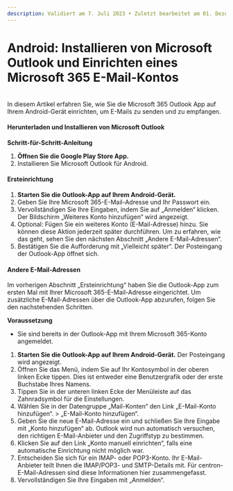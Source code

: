 ```yaml
---
description: Validiert am 7. Juli 2023 • Zuletzt bearbeitet am 01. Dezember 2023
---
```


# Android: Installieren von Microsoft Outlook und Einrichten eines Microsoft 365 E-Mail-Kontos

\
In diesem Artikel erfahren Sie, wie Sie die Microsoft 365 Outlook App auf Ihrem Android-Gerät einrichten, um E-Mails zu senden und zu empfangen.

#### Herunterladen und Installieren von Microsoft Outlook

**Schritt-für-Schritt-Anleitung**

1. **Öffnen Sie die Google Play Store App.**
2. Installieren Sie Microsoft Outlook für Android.

#### Ersteinrichtung

1. **Starten Sie die Outlook-App auf Ihrem Android-Gerät.**
2. Geben Sie Ihre Microsoft 365-E-Mail-Adresse und Ihr Passwort ein.
3. Vervollständigen Sie Ihre Eingaben, indem Sie auf „Anmelden“ klicken. Der Bildschirm „Weiteres Konto hinzufügen“ wird angezeigt.
4. Optional: Fügen Sie ein weiteres Konto (E-Mail-Adresse) hinzu. Sie können diese Aktion jederzeit später durchführen. Um zu erfahren, wie das geht, sehen Sie den nächsten Abschnitt „Andere E-Mail-Adressen“.
5. Bestätigen Sie die Aufforderung mit „Vielleicht später“. Der Posteingang der Outlook-App öffnet sich.

#### Andere E-Mail-Adressen

Im vorherigen Abschnitt „Ersteinrichtung“ haben Sie die Outlook-App zum ersten Mal mit Ihrer Microsoft 365-E-Mail-Adresse eingerichtet. Um zusätzliche E-Mail-Adressen über die Outlook-App abzurufen, folgen Sie den nachstehenden Schritten.

**Voraussetzung**

* Sie sind bereits in der Outlook-App mit Ihrem Microsoft 365-Konto angemeldet.

1. **Starten Sie die Outlook-App auf Ihrem Android-Gerät.** Der Posteingang wird angezeigt.
2. Öffnen Sie das Menü, indem Sie auf Ihr Kontosymbol in der oberen linken Ecke tippen. Dies ist entweder eine Benutzergrafik oder der erste Buchstabe Ihres Namens.
3. Tippen Sie in der unteren linken Ecke der Menüleiste auf das Zahnradsymbol für die Einstellungen.
4. Wählen Sie in der Datengruppe „Mail-Konten“ den Link „E-Mail-Konto hinzufügen“. > „E-Mail-Konto hinzufügen“.
5. Geben Sie die neue E-Mail-Adresse ein und schließen Sie Ihre Eingabe mit „Konto hinzufügen“ ab. Outlook wird nun automatisch versuchen, den richtigen E-Mail-Anbieter und den Zugriffstyp zu bestimmen.
6. Klicken Sie auf den Link „Konto manuell einrichten“, falls eine automatische Einrichtung nicht möglich war.
7. Entscheiden Sie sich für ein IMAP- oder POP3-Konto. Ihr E-Mail-Anbieter teilt Ihnen die IMAP/POP3- und SMTP-Details mit. Für centron-E-Mail-Adressen sind diese Informationen hier zusammengefasst.
8. Vervollständigen Sie Ihre Eingaben mit „Anmelden“.
